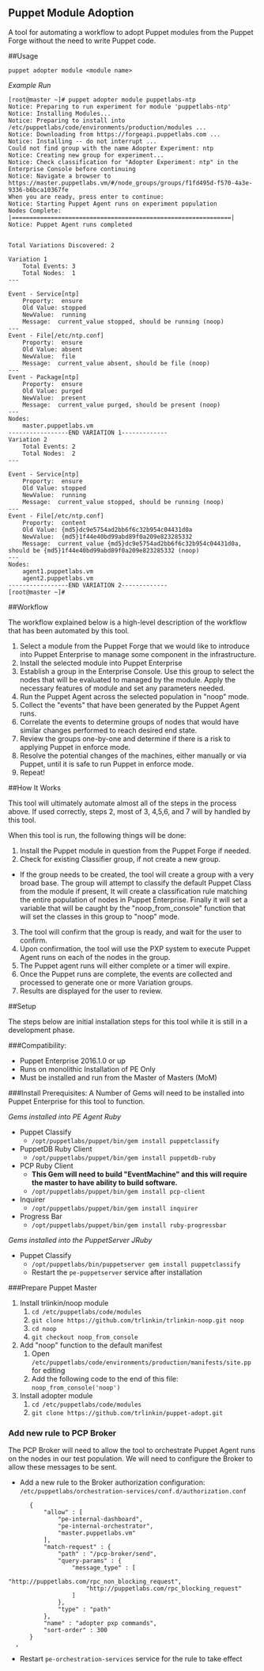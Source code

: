Puppet Module Adoption
----------------------

A tool for automating a workflow to adopt Puppet modules from the Puppet Forge
without the need to write Puppet code.

##Usage

```shell
puppet adopter module <module name>
```

*Example Run*

```
[root@master ~]# puppet adopter module puppetlabs-ntp
Notice: Preparing to run experiment for module 'puppetlabs-ntp'
Notice: Installing Modules...
Notice: Preparing to install into /etc/puppetlabs/code/environments/production/modules ...
Notice: Downloading from https://forgeapi.puppetlabs.com ...
Notice: Installing -- do not interrupt ...
Could not find group with the name Adopter Experiment: ntp
Notice: Creating new group for experiment...
Notice: Check classification for "Adopter Experiment: ntp" in the Enterprise Console before continuing
Notice: Navigate a browser to https://master.puppetlabs.vm/#/node_groups/groups/f1fd495d-f570-4a3e-9336-b6bca10367fe
When you are ready, press enter to continue:
Notice: Starting Puppet Agent runs on experiment population
Nodes Complete: |==============================================================|
Notice: Puppet Agent runs completed


Total Variations Discovered: 2

Variation 1
    Total Events: 3
    Total Nodes:  1
---

Event - Service[ntp]
    Proporty:  ensure
    Old Value: stopped
    NewValue:  running
    Message:  current_value stopped, should be running (noop)
---
Event - File[/etc/ntp.conf]
    Proporty:  ensure
    Old Value: absent
    NewValue:  file
    Message:  current_value absent, should be file (noop)
---
Event - Package[ntp]
    Proporty:  ensure
    Old Value: purged
    NewValue:  present
    Message:  current_value purged, should be present (noop)
---
Nodes:
    master.puppetlabs.vm
-----------------END VARIATION 1-------------
Variation 2
    Total Events: 2
    Total Nodes:  2
---

Event - Service[ntp]
    Proporty:  ensure
    Old Value: stopped
    NewValue:  running
    Message:  current_value stopped, should be running (noop)
---
Event - File[/etc/ntp.conf]
    Proporty:  content
    Old Value: {md5}dc9e5754ad2bb6f6c32b954c04431d0a
    NewValue:  {md5}1f44e40bd99abd89f0a209e823285332
    Message:  current_value {md5}dc9e5754ad2bb6f6c32b954c04431d0a, should be {md5}1f44e40bd99abd89f0a209e823285332 (noop)
---
Nodes:
    agent1.puppetlabs.vm
    agent2.puppetlabs.vm
-----------------END VARIATION 2-------------
[root@master ~]#
```


##Workflow

The workflow explained below is a high-level description of the workflow that
has been automated by this tool.

1. Select a module from the Puppet Forge that we would like to introduce into
   Puppet Enterprise to manage some component in the infrastructure.
2. Install the selected module into Puppet Enterprise
3. Establish a group in the Enterprise Console. Use this group to select
   the nodes that will be evaluated to managed by the module. Apply the
   necessary features of module and set any parameters needed.
4. Run the Puppet Agent across the selected population in "noop" mode.
5. Collect the "events" that have been generated by the Puppet Agent runs.
6. Correlate the events to determine groups of nodes that would have similar
   changes performed to reach desired end state.
7. Review the groups one-by-one and determine if there is a risk to applying
   Puppet in enforce mode.
8. Resolve the potential changes of the machines, either manually or via Puppet,
   until it is safe to run Puppet in enforce mode.
9. Repeat!

##How It Works

This tool will ultimately automate almost all of the steps in the process above.
If used correctly, steps 2, most of 3, 4,5,6, and 7 will by handled by this
tool.

When this tool is run, the following things will be done:

1. Install the Puppet module in question from the Puppet Forge if needed.
2. Check for existing Classifier group, if not create a new group.
  * If the group needs to be created, the tool will create a group with a
    very broad base. The group will attempt to classify the default Puppet Class
    from the module if present, It will create a classification rule matching
    the entire population of nodes in Puppet Enterprise. Finally it will set a
    variable that will be caught by the "noop_from_console" function that will
    set the classes in this group to "noop" mode.
3. The tool will confirm that the group is ready, and wait for the user to
   confirm.
4. Upon confirmation, the tool will use the PXP system to execute Puppet Agent
   runs on each of the nodes in the group.
5. The Puppet agent runs will either complete or a timer will expire.
6. Once the Puppet runs are complete, the events are collected and processed to
   generate one or more Variation groups.
7. Results are displayed for the user to review.

##Setup

The steps below are initial installation steps for this tool while it is still
in a development phase.

###Compatibility:
* Puppet Enterprise 2016.1.0 or up
* Runs on monolithic Installation of PE Only
* Must be installed and run from the Master of Masters (MoM)

###Install Prerequisites:
A Number of Gems will need to be installed into Puppet Enterprise for this tool
to function.

*Gems installed into PE Agent Ruby*

* Puppet Classify
  * `/opt/puppetlabs/puppet/bin/gem install puppetclassify`
* PuppetDB Ruby Client
  * `/opt/puppetlabs/puppet/bin/gem install puppetdb-ruby`
* PCP Ruby Client
  * __This Gem will need to build "EventMachine" and this will require the master
  to have ability to build software.__
  * `/opt/puppetlabs/puppet/bin/gem install pcp-client`
* Inquirer
  * `/opt/puppetlabs/puppet/bin/gem install inquirer`
* Progress Bar
  * `/opt/puppetlabs/puppet/bin/gem install ruby-progressbar`

*Gems installed into the PuppetServer JRuby*

* Puppet Classify
  * `/opt/puppetlabs/bin/puppetserver gem install puppetclassify`
  * Restart the `pe-puppetserver` service after installation

###Prepare Puppet Master

1. Install trlinkin/noop module
   1. `cd /etc/puppetlabs/code/modules`
   2. `git clone https://github.com/trlinkin/trlinkin-noop.git noop`
   3. `cd noop`
   4. `git checkout noop_from_console`
2. Add "noop" function to the default manifest
   1. Open `/etc/puppetlabs/code/environments/production/manifests/site.pp` for
    editing
   2. Add the following code to the end of this file: `noop_from_console('noop')`
3. Install adopter module
   1. `cd /etc/puppetlabs/code/modules`
   2. `git clone https://github.com/trlinkin/puppet-adopt.git`

### Add new rule to PCP Broker

The PCP Broker will need to allow the tool to orchestrate Puppet Agent runs
on the nodes in our test population. We will need to configure the Broker to
allow these messages to be sent.

* Add a new rule to the Broker authorization configuration: `/etc/puppetlabs/orchestration-services/conf.d/authorization.conf`

```
      {
          "allow" : [
              "pe-internal-dashboard",
              "pe-internal-orchestrator",
              "master.puppetlabs.vm"
          ],
          "match-request" : {
              "path" : "/pcp-broker/send",
              "query-params" : {
                  "message_type" : [
                      "http://puppetlabs.com/rpc_non_blocking_request",
                      "http://puppetlabs.com/rpc_blocking_request"
                  ]
              },
              "type" : "path"
          },
          "name" : "adopter pxp commands",
          "sort-order" : 300
      }
  ,
```
* Restart `pe-orchestration-services` service for the rule to take effect
